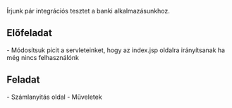 Írjunk pár integrációs tesztet a banki alkalmazásunkhoz.


<h2>Előfeladat</h2>
- Módosítsuk picit a servleteinket, hogy az index.jsp oldalra irányítsanak ha még nincs felhasználónk

<h2>Feladat</h2>
- Számlanyitás oldal
- Műveletek